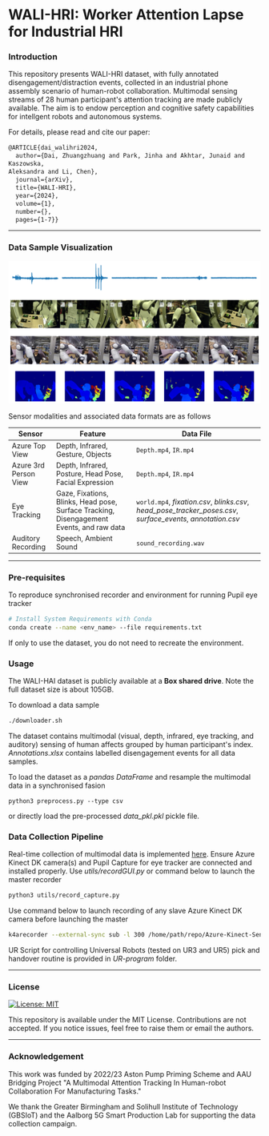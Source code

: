 # WALI-HRI: Worker Attention Lapse for Industrial HRI

### Introduction

This repository presents WALI-HRI dataset, with fully annotated 
disengagement/distraction events, collected in an industrial phone assembly scenario 
of human-robot collaboration. Multimodal sensing streams of 28 
human participant's attention tracking are made publicly available. The aim is to 
endow perception and cognitive safety capabilities for intellgent robots and 
autonomous systems.

For details, please read and cite our paper:

```
@ARTICLE{dai_walihri2024,
  author={Dai, Zhuangzhuang and Park, Jinha and Akhtar, Junaid and Kaszowska, 
Aleksandra and Li, Chen},
  journal={arXiv}, 
  title={WALI-HRI}, 
  year={2024},
  volume={1},
  number={},
  pages={1-7}}
```

------

### Data Sample Visualization

![openingfig](https://github.com/zdai257/WALI-HRI/blob/main/imgs/AudioVideoView3.png)

Sensor modalities and associated data formats are as follows

**Sensor** | **Feature** | **Data File**
--- | --- | ---
Azure Top View | Depth, Infrared, Gesture, Objects | `Depth.mp4`, `IR.mp4`
Azure 3rd Person View | Depth, Infrared, Posture, Head Pose, Facial Expression | `Depth.mp4`, `IR.mp4`
Eye Tracking | Gaze, Fixations, Blinks, Head pose, Surface Tracking, Disengagement Events, and raw data | `world.mp4`, *fixation.csv*, *blinks.csv*, *head_pose_tracker_poses.csv*, *surface_events*, *annotation.csv*
Auditory Recording | Speech, Ambient Sound | `sound_recording.wav`

------

### Pre-requisites

To reproduce synchronised recorder and environment for running Pupil eye tracker

```bash
# Install System Requirements with Conda
conda create --name <env_name> --file requirements.txt
```

If only to use the dataset, you do not need to recreate the environment.

### Usage

The WALI-HAI dataset is publicly available at a **Box shared drive**. Note the full dataset size is about 105GB.

To download a data sample

```bash
./downloader.sh
```

The dataset contains multimodal (visual, depth, infrared, eye tracking, and auditory) sensing of human affects grouped by human participant's index. *Annotations.xlsx* contains labelled disengagement events for all data samples.

To load the dataset as a *pandas DataFrame* and resample the multimodal data in a synchronised fasion

```base
python3 preprocess.py --type csv
```

or directly load the pre-processed *data_pkl.pkl* pickle file.

### Data Collection Pipeline

Real-time collection of multimodal data is implemented [here](https://github.com/Junaid0411/AstonAttentionLapseResearchProject). Ensure Azure Kinect DK camera(s) and Pupil Capture for eye tracker are connected and installed properly. Use *utils/recordGUI.py* or command below to launch the master recorder

```bash
python3 utils/record_capture.py
```

Use command below to launch recording of any slave Azure Kinect DK camera before launching the master

```bash
k4arecorder --external-sync sub -l 300 /home/path/repo/Azure-Kinect-Sensor-SDK/dataset/2023_XX_XX/ROBLAB_0X/sub1.mkv
```

UR Script for controlling Universal Robots (tested on UR3 and UR5) pick and handover routine is provided in *UR-program* folder.

------

### License

[![License: MIT](https://img.shields.io/badge/License-MIT-yellow.svg)](https://opensource.org/licenses/MIT)

This repository is available under the MIT License. Contributions are not accepted. If you notice issues, feel free to raise them or email the authors.

------

### Acknowledgement

This work was funded by 2022/23 Aston Pump Priming Scheme and AAU Bridging Project 
"A Multimodal Attention Tracking In Human-robot Collaboration For Manufacturing 
Tasks."

We thank the Greater Birmingham and Solihull Institute of Technology (GBSIoT) and the 
Aalborg 5G Smart Production Lab for supporting the data collection campaign.
